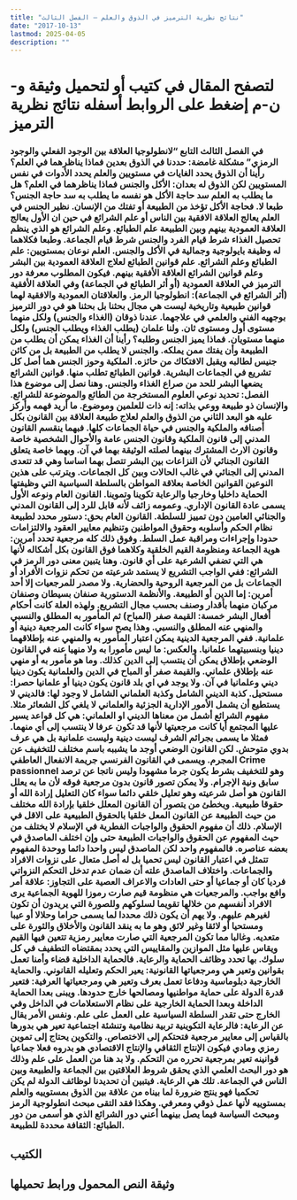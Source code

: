 ```yaml
---
title: "نتائج نظرية الترميز في الذوق والعلم – الفصل الثالث"
date: "2017-10-13"
lastmod: 2025-04-05
description: ""
---
```

# **لتصفح المقال في كتيب أو لتحميل وثيقة و-ن-م إضغط على الروابط أسفله** **نتائج نظرية الترميز**

### في الفصل الثالث التابع “لانطولوجيا العلاقة بين الوجود الفعلي والوجود الرمزي” مشكلة غامضة: حددنا في الذوق بعدين فماذا يناظرهما في العلم؟ رأينا أن الذوق يحدد الغايات في مستويين والعلم يحدد الأدوات في نفس المستويين لكن الذوق له بعدان: الأكل والجنس فماذا يناظرهما في العلم؟ هل ما يطلب به العلم سد حاجة الأكل هو نفسه ما يطلب به سد حاجة الجنس؟ طبعا لا. فحاجة الأكل تؤخذ من الطبيعة أو تفتك من الإنسان. نظير الجنس في العلم يعالج العلاقة الافقية بين الناس أو علم الشرائع في حين ان الأول يعالج العلاقة العمودية بينهم وبين الطبيعة علم الطبائع. وعلم الشرائع هو الذي ينظم تحصيل الغذاء شرط قيام الفرد والجنس شرط قيام الجماعة. وطبعا فكلاهما له وظيفة بايولوجية وجمالية في الأكل والجنس. العلم نوعان بمستويين: علم الطبائع وعلم الشرائع. علم قوانين الطبائع لعلاج العلاقة العمودية بين البشر وعلم قوانين الشرائع العلاقة الأفقية بينهم. فيكون المطلوب معرفة دور الترميز في العلاقة العمودية (أو أثر الطبائع في الجماعة) وفي العلاقة الأفقية (أثر الشرائع في الجماعة): انطولوجيا الرمز. والعلاقتان العمودية والافقية لهما قوانين طبيعية وتاريخية ليست هي مجال بحثنا بل بحثنا هو في دور الترميز بوجهيه الفني والعلمي في علاجهما. عندنا ذوقان (الغذاء والجنس) ولكل منهما مستوى أول ومستوى ثان. ولنا علمان (يطلب الغذاء ويطلب الجنس) ولكل منهما مستويان. فماذا يميز الجنس وطلبه؟ رأينا أن الغذاء يمكن أن يطلب من الطبيعة وأن يفتك ممن يملكه. والجنس لا يطلب من الطبيعة بل من كائن جنيس لطالبه ويقبل الافتكاك من حائزه. الملكية وحوز الجنس هما أصل كل تشريع في الجماعات البشرية. قوانين الطبائع تطلب منها. قوانين الشرائع يضعها البشر للحد من صراع الغذاء والجنس. وهنا نصل إلى موضوع هذا الفصل: تحديد نوعي العلوم المستخرجة من الطائع والموضوعة للشرائع. والإنسان ذو طبيعة ووعي بذاته: إنه ذات للعلمين وموضوع. ما أريد فهمه وأركز عليه هو البعد الثاني من الذوق والعلم لعلاج طبيعة العلاقة بين القانون بكل أصنافه والملكية والجنس في حياة الجماعات كلها. فبهما ينقسم القانون المدني إلى قانون الملكية وقانون الجنس عامة والأحوال الشخصية خاصة وقانون الارث المشترك بينهما لصلته الوثيقة بهما في آن. وبهما خاصة يتعلق القانون الجنائي لأن النزاعات بين البشر تتصل بهما اساسا وهي قد تتعدى المدني إلى الجنائي في غالب الحالات وبين كل الجماعات. ويترتب على هذين النوعين القوانين الخاصة بعلاقة المواطن بالسلطة السياسية التي وظيفتها الحماية داخليا وخارجيا والرعاية تكوينا وتموينا. القانون العام ونوعه الأول يسمى عادة القانون الإداري. وعمومه زائف لأنه قابل للرد إلى القانون المدني والجنائي العامين دون تمييز للسلطة. القانون العام بحق: دستور محدد لطبيعة نظام الحكم وأسلوبه وحقوق المواطنين وتنظيم معايير العقود والالتزامات حدودا وإجراءات ومراقبة عمل السلط. وفوق ذلك كله مرجعية تحدد أمرين: هوية الجماعة ومنظومة القيم الخلقية وكلاهما فوق القانون بكل أشكاله لأنها هي التي تضفي الشرعية على أي قانون. وهنا يتبين معنى دور الرمز في الشرائع: ففي الواجب التشريع لا يستمد شرعيته من تحكم نزوات الأفراد أو الجماعات بل من المرجعية الروحية والحضارية. ولا مصدر للمرجعيات إلا أحد أمرين: إما الدين أو الطبيعة. والأنظمة الدستورية صنفان بسيطان وصنفان مركبان منهما بأقدار وصنف بحسب مجال التشريع. ولهذه العلة كانت أحكام أفعال البشر خمسة: القيمة صفر (المباح) ثم المأمور به المطلق والنسبي والمنهي عنه المطلق والنسبي. وهذا يصح سواء كانت المرجعية دينية أو علمانية. ففي المرجعية الدينية يمكن اعتبار المأمور به والمنهي عنه بإطلاقهما دينيا وبنسبيتهما علمانيا. والعكس: ما ليس مأمورا به ولا منهيا عنه في القانون الوضعي بإطلاق يمكن أن ينتسب إلى الدين كذلك. وما هو مأمور به أو منهي عنه بإطلاق علماني. والقيمة صفر أو المباح في الدين والعلمانية يكون دينيا ديني وعلمانيا في آن. ولا يوجد في اي بلد قانون يكون دينيا أو علمانيا حصرا: مستحيل. كذبة الديني الشامل وكذبة العلماني الشامل لا وجود لها: فالديني لا يستطيع أن يشمل الأمور الإدارية الجزئية والعلماني لا يلغي كل الشعائر مثلا. مفهوم الشرائع أشمل من معناها الديني او العلماني: هي كل قواعد يسير عليها المجتمع أيا كانت مرجعيتها لأنها قد تكون عرفا لا ينتسب إلى أي منهما. فمثلا ما يسمى بجرائم الشرف ليست دينية وليست علمانية بل هي عرف بدوي متوحش. لكن القانون الوضعي أوجد ما يشببه باسم مختلف للتخفيف عن المجرم. ويسمى في القانون الفرنسي جريمة الانفعال العاطفي Crime passionnel وهو للتخفيف بشرط يكون جرما مشهودا وليس ناتجا عن ترصد سابق ونية الإجرام. ولا يمكن تصور قانون بدون مرجعية فوقه لأن ما به يعلل القانون هو أصل شرعيته وهو تعليل خلقي دائما سواء كان التعليل إرادة الله أو حقوقا طبيعية. ويخطئ من يتصور أن القانون المعلل خلقيا بإرادة الله مختلف من حيث الطبيعة عن القانون المعل خلقيا بالحقوق الطبيعية على الاقل في الإسلام. ذلك أن مفهوم الحقوق والواجبات الفطرية في الإسلام لا يختلف من حيث المفهوم عن الحقوق والواجبات الطبيعة حتى وإن اختلف الماصدق في بعضه عناصره. فالمفهوم واحد لكن الماصدق ليس واحدا دائما ووحدة المفهوم تتمثل في اعتبار القانون ليس تحميا بل له أصل متعال على نزوات الافراد والجماعات. واختلاف الماصدق علته أن ضمان عدم تدخل التحكم النزواتي فرديا كان أو جماعيا أو حتى العادات والاعراف العصية على التجاوز: علاقة أمر وافع بواجب. والمرجعيات هي منظومة قيم صارت رموزا للهوية الجماعية يرى الافراد أنفسهم من خلالها تقويما لسلوكهم وللصورة التي يريدون أن تكون لغيرهم عليهم. ولا يهم أن يكون ذلك محددا لما يسمى حراما وحلالا أو عيبا ومستحيا أو لائقا وغير لائق وهو ما به ينقد القانون والأخلاق والثورة على متعديه. وغالبا مما تكون المرجعية التي صارت معايير رمزية تتعين فيها القيم ويقاس عليها مثل الموازين والمقاييس التي يحدد بمقتضاه التطفيف في كل سلوك. بها تحدد وظائف الحماية والرعاية. فالحماية الداخلية قضاء وأمنا تعمل بقوانين وتعير هي ومرجعياتها القانونية: يعير الحكم وتعليله القانوني. والحماية الخارجية دبلوماسية ودفاعا تعمل بعرف وتعير هي ومرجعياتها العرفية: فتعير قدرة الدولة على حماية مواطنيها ومصالحها خارج حدودها. ويبنى بعدا الحماية الداخلة وبعدا الحماية الخارجية على نظام الاستعلامات في الداخل وفي الخارج حتى تقدر السلطة السياسية على العمل على علم. ونفس الأمر يقال عن الرعاية: فالرعاية التكوينية تربية نظامية وتنشئة اجتماعية تعير هي بدورها بالقياس إلى معايير مرجعية فتحتكم إلى الاختصاص. والتكوين يحتاج إلى تموين رمزي ومادي فيكون الإنتاج الثقافي والإنتاج الاقتصادي هو بدروه فعلا جماعيا قوانينه تعير بمرجعية تحرره من التحكم. ولا بد هنا من العمل على علم وذلك هو دور البحث العلمي الذي يحقق شروط العلاقتين بين الجماعة والطبيعة وبين الناس في الجماعة. تلك هي الرعاية. فيتبين أن تحديدنا لوظائف الدولة لم يكن تحكميا فهو ينتج ضرورة لما بيناه من علاقة بين الذوق بمستوييه والعلم بمستوييه لأنها عمل ذوقي ومعرفي. وهكذا فقد التقى مبحث انطولوجية الرمز ومبحث السياسة فيما يصل بينهما أعني دور الشرائع الذي هو أسمى من دور الطبائع: الثقافة محددة للطبيعة.

## الكتيب

## وثيقة النص المحمول ورابط تحميلها

###
